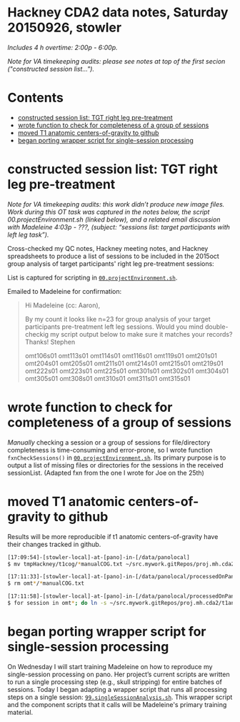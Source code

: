 # Hackney CDA2 data notes, Saturday 20150926, stowler

_Includes 4 h overtime: 2:00p - 6:00p._

_Note for VA timekeeping audits: please see notes at top of the first secion ("constructed session list...")._

Contents
=================

  * [constructed session list: TGT right leg pre-treatment](#constructed-session-list-tgt-right-leg-pre-treatment)
  * [wrote function to check for completeness of a group of sessions](#wrote-function-to-check-for-completeness-of-a-group-of-sessions)
  * [moved T1 anatomic centers-of-gravity to github](#moved-t1-anatomic-centers-of-gravity-to-github)
  * [began porting wrapper script for single-session processing](#began-porting-wrapper-script-for-single-session-processing)

# constructed session list: TGT right leg pre-treatment

_Note for VA timekeeping audits: this work didn’t produce new image files. Work during this OT task was captured in the notes below, the script 00.projectEnvironment.sh (linked below), and a related email discussion with Madeleine 4:03p - ???, (subject: “sessions list: target participants with left leg task”)._

Cross-checked my QC notes, Hackney meeting notes, and Hackney spreadsheets to produce a list of sessions to be included in the 2015oct group analysis of target participants' right leg pre-treatment sessions:

List is captured for scripting in [`00.projectEnvironment.sh`](https://github.com/CVNRneuroimaging/proj.mh.cda2/blob/master/00.projectEnvironment.sh).

Emailed to Madeleine for confirmation:

>Hi Madeleine (cc: Aaron),
>
>By my count it looks like n=23 for group analysis of your target participants pre-treatment left leg sessions. Would you mind double-checkig my script output below to make sure it matches your records? Thanks! Stephen
>
>omt106s01
>omt113s01
>omt114s01
>omt116s01
>omt119s01
>omt201s01
>omt204s01
>omt205s01
>omt211s01
>omt214s01
>omt215s01
>omt219s01
>omt222s01
>omt223s01
>omt225s01
>omt301s01
>omt302s01
>omt304s01
>omt305s01
>omt308s01
>omt310s01
>omt311s01
>omt315s01



# wrote function to check for completeness of a group of sessions

_Manually_ checking a session or a group of sessions for file/directory completeness is time-consuming and error-prone, so I wrote function `fxnCheckSessions()` in  [`00.projectEnvironment.sh`](https://github.com/CVNRneuroimaging/proj.mh.cda2/blob/master/00.projectEnvironment.sh). Its primary purpose is to output a list of missing files or directories for the sessions in the received sessionList. (Adapted fxn from the one I wrote for Joe on the 25th)



# moved T1 anatomic centers-of-gravity to github

Results will be more reproducible if t1 anatomic centers-of-gravity have their changes tracked in github.

```bash
[17:09:54]-[stowler-local]-at-[pano]-in-[/data/panolocal]
$ mv tmpHackney/t1cog/*manualCOG.txt ~/src.mywork.gitRepos/proj.mh.cda2/t1anat-manualCOG/

[17:11:33]-[stowler-local]-at-[pano]-in-[/data/panolocal/processedOnPano-hackney/derivedData]
$ rm omt*/*manualCOG.txt

[17:11:58]-[stowler-local]-at-[pano]-in-[/data/panolocal/processedOnPano-hackney/derivedData]
$ for session in omt*; do ln -s ~/src.mywork.gitRepos/proj.mh.cda2/t1anat-manualCOG/${session}-manualCOG.txt ${session}/${session}-manualCOG.txt; done
```


# began porting wrapper script for single-session processing

On Wednesday I will start training Madeleine on how to reproduce my single-session processing on pano. Her project’s current scripts are written to run a single processing step (e.g., skull stripping) for entire batches of sessions. Today I began adapting a wrapper script that runs all processing steps on a single session: [`99.singleSessionAnalysis.sh`](https://github.com/CVNRneuroimaging/proj.mh.cda2/blob/master/99.singleSessionAnalysis.sh). This wrapper script and the component scripts that it calls will be Madeleine's primary training material.
 
